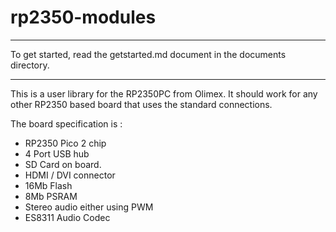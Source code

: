 # rp2350-modules
------

To get started, read the getstarted.md document in the documents directory.

------

This is a user library for the RP2350PC from Olimex. It should work for any other RP2350 based board that uses the standard connections.

The board specification is :

- RP2350 Pico 2 chip
- 4 Port USB hub
- SD Card on board.
- HDMI / DVI connector
- 16Mb Flash
- 8Mb PSRAM
- Stereo audio either using PWM
- ES8311 Audio Codec